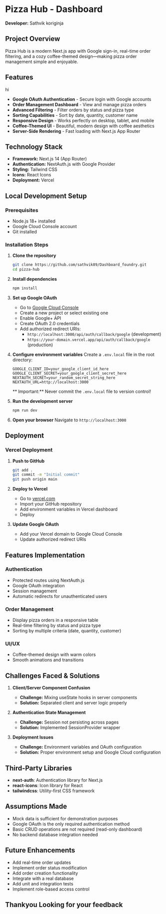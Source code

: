 # Pizza Hub - Dashboard

**Developer:** Sathvik koriginja

## Project Overview

Pizza Hub is a modern Next.js app with Google sign-in, real-time order filtering, and a cozy coffee-themed design—making pizza order management simple and enjoyable.

## Features
hi
-  **Google OAuth Authentication** - Secure login with Google accounts
-  **Order Management Dashboard** - View and manage pizza orders
-  **Advanced Filtering** - Filter orders by status and pizza type
-  **Sorting Capabilities** - Sort by date, quantity, customer name
-  **Responsive Design** - Works perfectly on desktop, tablet, and mobile
-  **Coffee-Themed UI** - Beautiful, modern design with coffee aesthetics
-  **Server-Side Rendering** - Fast loading with Next.js App Router

## Technology Stack

- **Framework:** Next.js 14 (App Router)
- **Authentication:** NextAuth.js with Google Provider
- **Styling:** Tailwind CSS
- **Icons:** React Icons
- **Deployment:** Vercel

## Local Development Setup

### Prerequisites

- Node.js 18+ installed
- Google Cloud Console account
- Git installed

### Installation Steps

1. **Clone the repository**
   ```bash
   git clone https://github.com/sathvik89/Dashboard_foundry.git
   cd pizza-hub
   ```

2. **Install dependencies**
   ```bash
   npm install
   ```

3. **Set up Google OAuth**
   - Go to [Google Cloud Console](https://console.cloud.google.com/)
   - Create a new project or select existing one
   - Enable Google+ API
   - Create OAuth 2.0 credentials
   - Add authorized redirect URIs:
     - `http://localhost:3000/api/auth/callback/google` (development)
     - `https://your-domain.vercel.app/api/auth/callback/google` (production)

4. **Configure environment variables**
   Create a `.env.local` file in the root directory:
   ```env
   GOOGLE_CLIENT_ID=your_google_client_id_here
   GOOGLE_CLIENT_SECRET=your_google_client_secret_here
   NEXTAUTH_SECRET=your_random_secret_string_here
   NEXTAUTH_URL=http://localhost:3000
   ```

   ** Important:** Never commit the `.env.local` file to version control!

5. **Run the development server**
   ```bash
   npm run dev
   ```

6. **Open your browser**
   Navigate to `http://localhost:3000`


## Deployment

### Vercel Deployment

1. **Push to GitHub**
   ```bash
   git add .
   git commit -m "Initial commit"
   git push origin main
   ```

2. **Deploy to Vercel**
   - Go to [vercel.com](https://vercel.com)
   - Import your GitHub repository
   - Add environment variables in Vercel dashboard
   - Deploy

3. **Update Google OAuth**
   - Add your Vercel domain to Google Cloud Console
   - Update authorized redirect URIs

## Features Implementation

### Authentication
- Protected routes using NextAuth.js
- Google OAuth integration
- Session management
- Automatic redirects for unauthenticated users

### Order Management
- Display pizza orders in a responsive table
- Real-time filtering by status and pizza type
- Sorting by multiple criteria (date, quantity, customer)

### UI/UX
- Coffee-themed design with warm colors
- Smooth animations and transitions

## Challenges Faced & Solutions

1. **Client/Server Component Confusion**
   - **Challenge:** Mixing useState hooks in server components
   - **Solution:** Separated client and server logic properly

2. **Authentication State Management**
   - **Challenge:** Session not persisting across pages
   - **Solution:** Implemented SessionProvider wrapper

3. **Deployment Issues**
   - **Challenge:** Environment variables and OAuth configuration
   - **Solution:** Proper environment setup and Google Cloud configuration

## Third-Party Libraries

- **next-auth**: Authentication library for Next.js
- **react-icons**: Icon library for React
- **tailwindcss**: Utility-first CSS framework

## Assumptions Made

- Mock data is sufficient for demonstration purposes
- Google OAuth is the only required authentication method
- Basic CRUD operations are not required (read-only dashboard)
- No backend database integration needed

## Future Enhancements

- Add real-time order updates
- Implement order status modification
- Add order creation functionality
- Integrate with a real database
- Add unit and integration tests
- Implement role-based access control


## Thankyou Looking for your feedback

